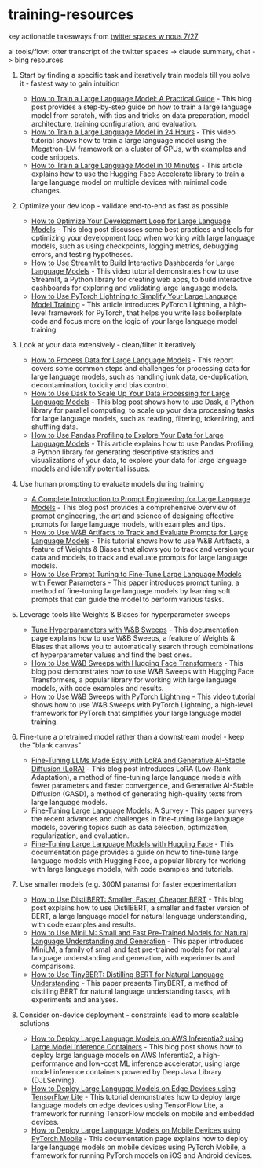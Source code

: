 # training-resources

key actionable takeaways from [twitter spaces w nous 7/27](https://twitter.com/yacineMTB/status/1684577539141033984)

ai tools/flow: otter transcript of the twitter spaces -> claude summary, chat -> bing resources

1.  Start by finding a specific task and iteratively train models till you solve it - fastest way to gain intuition

    -   [How to Train a Large Language Model: A Practical Guide](https://dzone.com/articles/custom-training-of-large-language-models-a-compreh) - This blog post provides a step-by-step guide on how to train a large language model from scratch, with tips and tricks on data preparation, model architecture, training configuration, and evaluation.
    -   [How to Train a Large Language Model in 24 Hours](https://research.aimultiple.com/llm-fine-tuning/) - This video tutorial shows how to train a large language model using the Megatron-LM framework on a cluster of GPUs, with examples and code snippets.
    -   [How to Train a Large Language Model in 10 Minutes](https://towardsdatascience.com/how-to-use-large-language-models-llm-in-your-own-domains-b4dff2d08464) - This article explains how to use the Hugging Face Accelerate library to train a large language model on multiple devices with minimal code changes.
2.  Optimize your dev loop - validate end-to-end as fast as possible

    -   [How to Optimize Your Development Loop for Large Language Models](https://medium.com/@atmabodha/pre-training-fine-tuning-and-in-context-learning-in-large-language-models-llms-dd483707b122) - This blog post discusses some best practices and tools for optimizing your development loop when working with large language models, such as using checkpoints, logging metrics, debugging errors, and testing hypotheses.
    -   [How to Use Streamlit to Build Interactive Dashboards for Large Language Models](https://towardsdatascience.com/guiding-a-huge-language-model-lm-to-perform-specific-tasks-prompt-design-and-soft-prompts-7c45ef4794e4) - This video tutorial demonstrates how to use Streamlit, a Python library for creating web apps, to build interactive dashboards for exploring and validating large language models.
    -   [How to Use PyTorch Lightning to Simplify Your Large Language Model Training](https://rentry.org/llm-training) - This article introduces PyTorch Lightning, a high-level framework for PyTorch, that helps you write less boilerplate code and focus more on the logic of your large language model training.
3.  Look at your data extensively - clean/filter it iteratively

    -   [How to Process Data for Large Language Models](https://stackabuse.com/guide-to-fine-tuning-open-source-llms-on-custom-data/) - This report covers some common steps and challenges for processing data for large language models, such as handling junk data, de-duplication, decontamination, toxicity and bias control.
    -   [How to Use Dask to Scale Up Your Data Processing for Large Language Models](https://www.simform.com/blog/completeguide-finetuning-llm/) - This blog post shows how to use Dask, a Python library for parallel computing, to scale up your data processing tasks for large language models, such as reading, filtering, tokenizing, and shuffling data.
    -   [How to Use Pandas Profiling to Explore Your Data for Large Language Models](https://wandb.ai/wandb_gen/llm-data-processing/reports/Processing-Data-for-Large-Language-Models--VmlldzozMDg4MTM2) - This article explains how to use Pandas Profiling, a Python library for generating descriptive statistics and visualizations of your data, to explore your data for large language models and identify potential issues.
4.  Use human prompting to evaluate models during training

    -   [A Complete Introduction to Prompt Engineering for Large Language Models](https://webz.io/blog/machine-learning/structured-web-data-the-key-to-optimized-llm-preprocessing/) - This blog post provides a comprehensive overview of prompt engineering, the art and science of designing effective prompts for large language models, with examples and tips.
    -   [How to Use W&B Artifacts to Track and Evaluate Prompts for Large Language Models](https://webz.io/blog/machine-learning/optimize-llm-data-preprocessing-with-structured-historical-web-data/) - This tutorial shows how to use W&B Artifacts, a feature of Weights & Biases that allows you to track and version your data and models, to track and evaluate prompts for large language models.
    -   [How to Use Prompt Tuning to Fine-Tune Large Language Models with Fewer Parameters](https://www.mihaileric.com/posts/a-complete-introduction-to-prompt-engineering/) - This paper introduces prompt tuning, a method of fine-tuning large language models by learning soft prompts that can guide the model to perform various tasks.
5.  Leverage tools like Weights & Biases for hyperparameter sweeps

    -   [Tune Hyperparameters with W&B Sweeps](https://www.surgehq.ai/blog/how-good-is-hugging-faces-bloom-a-real-world-human-evaluation-of-language-models) - This documentation page explains how to use W&B Sweeps, a feature of Weights & Biases that allows you to automatically search through combinations of hyperparameter values and find the best ones.
    -   [How to Use W&B Sweeps with Hugging Face Transformers](https://www.analyticsvidhya.com/blog/2023/05/how-to-evaluate-a-large-language-model-llm/) - This blog post demonstrates how to use W&B Sweeps with Hugging Face Transformers, a popular library for working with large language models, with code examples and results.
    -   [How to Use W&B Sweeps with PyTorch Lightning](https://arxiv.org/abs/2301.13848) - This video tutorial shows how to use W&B Sweeps with PyTorch Lightning, a high-level framework for PyTorch that simplifies your large language model training.
6.  Fine-tune a pretrained model rather than a downstream model - keep the "blank canvas"

    -   [Fine-Tuning LLMs Made Easy with LoRA and Generative AI-Stable Diffusion (LoRA)](https://learn.microsoft.com/en-us/semantic-kernel/prompt-engineering/) - This blog post introduces LoRA (Low-Rank Adaptation), a method of fine-tuning large language models with fewer parameters and faster convergence, and Generative AI-Stable Diffusion (GASD), a method of generating high-quality texts from large language models.
    -   [Fine-Tuning Large Language Models: A Survey](https://haystack.deepset.ai/blog/beginners-guide-to-llm-prompting) - This paper surveys the recent advances and challenges in fine-tuning large language models, covering topics such as data selection, optimization, regularization, and evaluation.
    -   [Fine-Tuning Large Language Models with Hugging Face](https://hackernoon.com/using-weights-and-biases-to-perform-hyperparameter-optimization) - This documentation page provides a guide on how to fine-tune large language models with Hugging Face, a popular library for working with large language models, with code examples and tutorials.
7.  Use smaller models (e.g. 300M params) for faster experimentation

    -   [How to Use DistilBERT: Smaller, Faster, Cheaper BERT](https://docs.wandb.ai/tutorials/sweeps) - This blog post explains how to use DistilBERT, a smaller and faster version of BERT, a large language model for natural language understanding, with code examples and results.
    -   [How to Use MiniLM: Small and Fast Pre-Trained Models for Natural Language Understanding and Generation](https://wandb.ai/site/articles/running-hyperparameter-sweeps-to-pick-the-best-model-using-w-b) - This paper introduces MiniLM, a family of small and fast pre-trained models for natural language understanding and generation, with experiments and comparisons.
    -   [How to Use TinyBERT: Distilling BERT for Natural Language Understanding](https://wandb.ai/site/articles/introduction-hyperparameter-sweeps) - This paper presents TinyBERT, a method of distilling BERT for natural language understanding tasks, with experiments and analyses.
8.  Consider on-device deployment - constraints lead to more scalable solutions

    -   [How to Deploy Large Language Models on AWS Inferentia2 using Large Model Inference Containers](https://wandb.ai/wandb_fc/mlops_course/reports/Hyperparameter-Tuning-with-W-B-Sweeps--VmlldzozMjI0NzAz) - This blog post shows how to deploy large language models on AWS Inferentia2, a high-performance and low-cost ML inference accelerator, using large model inference containers powered by Deep Java Library (DJLServing).
    -   [How to Deploy Large Language Models on Edge Devices using TensorFlow Lite](https://huggingface.co/blog/trl-peft) - This tutorial demonstrates how to deploy large language models on edge devices using TensorFlow Lite, a framework for running TensorFlow models on mobile and embedded devices.
    -   [How to Deploy Large Language Models on Mobile Devices using PyTorch Mobile](https://quiq.com/blog/pretrained-language-model-training/) - This documentation page explains how to deploy large language models on mobile devices using PyTorch Mobile, a framework for running PyTorch models on iOS and Android devices.
